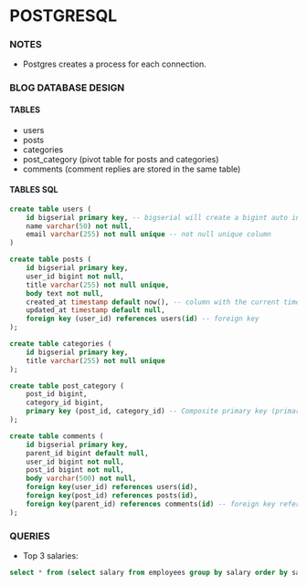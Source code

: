 # POSTGRESQL

### NOTES

- Postgres creates a process for each connection.

### BLOG DATABASE DESIGN

#### TABLES

- users
- posts
- categories
- post_category (pivot table for posts and categories)
- comments (comment replies are stored in the same table)

#### TABLES SQL

```sql
create table users (
	id bigserial primary key, -- bigserial will create a bigint auto increment column
	name varchar(50) not null,
	email varchar(255) not null unique -- not null unique column
)

```

```sql
create table posts (
    id bigserial primary key,
	user_id bigint not null,
	title varchar(255) not null unique,
	body text not null,
	created_at timestamp default now(), -- column with the current timestamp as a default value
	updated_at timestamp default null,
	foreign key (user_id) references users(id) -- foreign key
);
```

```sql
create table categories (
	id bigserial primary key,
	title varchar(255) not null unique
);
```

```sql
create table post_category (
	post_id bigint,
	category_id bigint,
	primary key (post_id, category_id) -- Composite primary key (primary key on more than one column(s))
);
```

```sql
create table comments (
	id bigserial primary key,
	parent_id bigint default null,
	user_id bigint not null,
	post_id bigint not null,
	body varchar(500) not null,
	foreign key(user_id) references users(id),
	foreign key(post_id) references posts(id),
	foreign key(parent_id) references comments(id) -- foreign key referencing itself
);
```

### QUERIES

- Top 3 salaries:

```sql
select * from (select salary from employees group by salary order by salary desc) as salaries limit 3;
```
